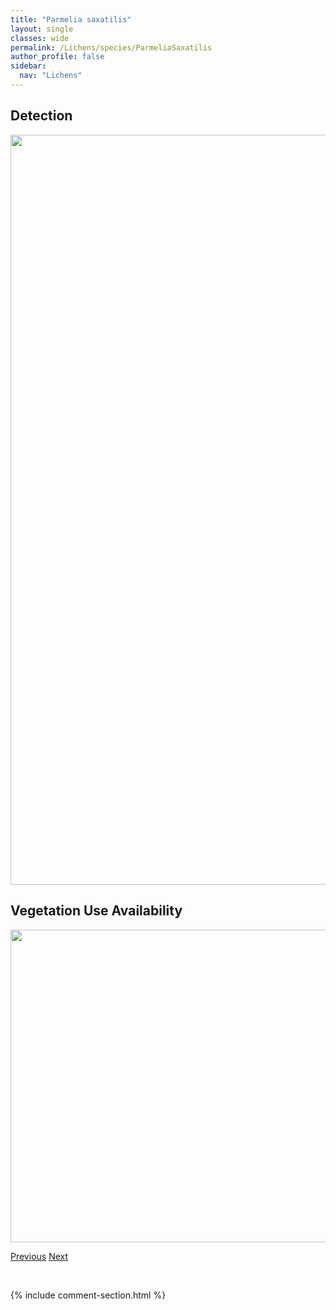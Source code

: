 ```yaml
---
title: "Parmelia saxatilis"
layout: single
classes: wide
permalink: /Lichens/species/ParmeliaSaxatilis
author_profile: false
sidebar:
  nav: "Lichens"
---
```


<h2>Detection</h2>

<a href="https://drive.google.com/uc?export=view&id=19AYhrlne_zfjY0LRVbqPLnLK16ntpnTe">
<img src="https://drive.google.com/uc?export=view&id=19AYhrlne_zfjY0LRVbqPLnLK16ntpnTe" height = "1200" width = "800">
</a>


<h2>Vegetation Use Availability</h2>

<a href="https://drive.google.com/uc?export=view&id=14JBsFw-i7YQXzKFviNkHh0VYgo4qHhmv">
<img src="https://drive.google.com/uc?export=view&id=14JBsFw-i7YQXzKFviNkHh0VYgo4qHhmv" height = "500" width = "1000">
</a>


<a href="/DevelopmentWebsite/Lichens/species/ParmeliaHygrophila" class="pagination--pager" title="Parmelia hygrophila">Previous</a> <a href="/DevelopmentWebsite/Lichens/species/ParmeliaSulcata" class="pagination--pager" title="Parmelia sulcata">Next</a>

<p>&nbsp;</p>

{% include comment-section.html %}
